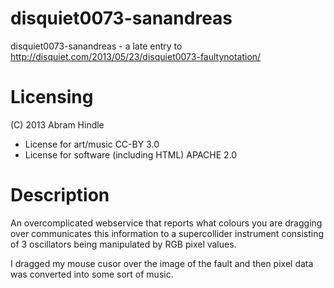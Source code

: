 disquiet0073-sanandreas
=======================

disquiet0073-sanandreas - a late entry to http://disquiet.com/2013/05/23/disquiet0073-faultynotation/

Licensing
=========

(C) 2013 Abram Hindle

* License for art/music CC-BY 3.0 
* License for software (including HTML) APACHE 2.0

Description
===========

An overcomplicated webservice that reports what colours you are dragging over communicates this information to a supercollider instrument consisting of 3 oscillators being manipulated by RGB pixel values.

I dragged my mouse cusor over the image of the fault and then pixel data was converted into some sort of music.
